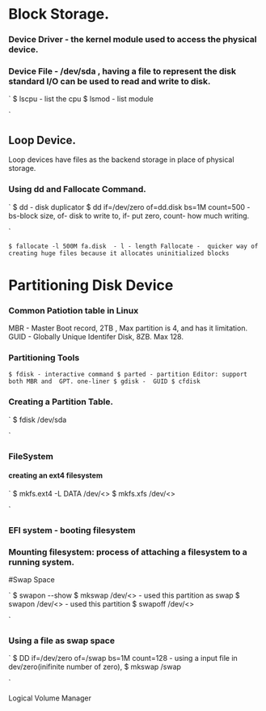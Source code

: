 
# Block Storage.

### Device Driver -  the kernel module used to access the physical device.
### Device File -    /dev/sda , having a file to represent the disk standard I/O can be used to read and write to disk. 

`
$ lscpu - list the cpu
$ lsmod - list module

`

## Loop Device.
Loop devices have files as the backend storage in place of physical storage.


### Using dd and Fallocate Command.

`
$ dd - disk duplicator
$ dd if=/dev/zero of=dd.disk bs=1M count=500 -  bs-block size, of- disk to write to, if- put zero, count- how much writing.

`

`
$ fallocate -l 500M fa.disk  - l - length
Fallocate -  quicker way of creating huge files because it allocates uninitialized blocks
`

# Partitioning Disk Device

### Common Patiotion table in Linux

MBR - Master Boot record, 2TB , Max partition is 4, and has it limitation.
GUID  - Globally Unique Identifer Disk, 8ZB. Max 128.

### Partitioning Tools

`
$ fdisk - interactive command
$ parted - partition Editor: support both MBR and  GPT. one-liner
$ gdisk -  GUID
$ cfdisk
`
### Creating a Partition Table.

`
$ fdisk /dev/sda

`

### FileSystem

#### creating an ext4 filesystem

`
$ mkfs.ext4 -L DATA /dev/<>
$ mkfs.xfs /dev/<>

`

### EFI system - booting filesystem

### Mounting filesystem: process of attaching a filesystem to a running system. 

#Swap Space

`
$ swapon --show
$ mkswap /dev/<> - used this partition as swap
$ swapon /dev/<> - used this partition 
$ swapoff /dev/<>

`
### Using a file as swap space

`
$ DD if=/dev/zero of=/swap bs=1M count=128 - using a input file in dev/zero(inifinite number of zero),
$ mkswap /swap

`



Logical Volume Manager
